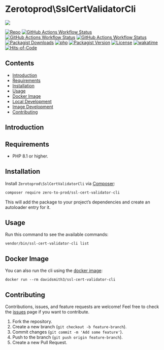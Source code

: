 # Zerotoprod\SslCertValidatorCli

![](art/logo.png)

[![Repo](https://img.shields.io/badge/github-gray?logo=github)](https://github.com/zero-to-prod/ssl-cert-validator-cli)
[![GitHub Actions Workflow Status](https://img.shields.io/github/actions/workflow/status/zero-to-prod/ssl-cert-validator-cli/test.yml?label=test)](https://github.com/zero-to-prod/ssl-cert-validator-cli/actions)
[![GitHub Actions Workflow Status](https://img.shields.io/github/actions/workflow/status/zero-to-prod/ssl-cert-validator-cli/backwards_compatibility.yml?label=backwards_compatibility)](https://github.com/zero-to-prod/ssl-cert-validator-cli/actions)
[![GitHub Actions Workflow Status](https://img.shields.io/github/actions/workflow/status/zero-to-prod/ssl-cert-validator-cli/build_docker_image.yml?label=build_docker_image)](https://github.com/zero-to-prod/ssl-cert-validator-cli/actions)
[![Packagist Downloads](https://img.shields.io/packagist/dt/zero-to-prod/ssl-cert-validator-cli?color=blue)](https://packagist.org/packages/zero-to-prod/ssl-cert-validator-cli/stats)
[![php](https://img.shields.io/packagist/php-v/zero-to-prod/ssl-cert-validator-cli.svg?color=purple)](https://packagist.org/packages/zero-to-prod/ssl-cert-validator-cli/stats)
[![Packagist Version](https://img.shields.io/packagist/v/zero-to-prod/ssl-cert-validator-cli?color=f28d1a)](https://packagist.org/packages/zero-to-prod/ssl-cert-validator-cli)
[![License](https://img.shields.io/packagist/l/zero-to-prod/ssl-cert-validator-cli?color=pink)](https://github.com/zero-to-prod/ssl-cert-validator-cli/blob/main/LICENSE.md)
[![wakatime](https://wakatime.com/badge/github/zero-to-prod/ssl-cert-validator-cli.svg)](https://wakatime.com/badge/github/zero-to-prod/ssl-cert-validator-cli)
[![Hits-of-Code](https://hitsofcode.com/github/zero-to-prod/ssl-cert-validator-cli?branch=main)](https://hitsofcode.com/github/zero-to-prod/ssl-cert-validator-cli/view?branch=main)

## Contents

- [Introduction](#introduction)
- [Requirements](#requirements)
- [Installation](#installation)
- [Usage](#usage)
- [Docker Image](#docker-image)
- [Local Development](./LOCAL_DEVELOPMENT.md)
- [Image Development](./IMAGE_DEVELOPMENT.md)
- [Contributing](#contributing)

## Introduction

## Requirements

- PHP 8.1 or higher.

## Installation

Install `Zerotoprod\SslCertValidatorCli` via [Composer](https://getcomposer.org/):

```bash
composer require zero-to-prod/ssl-cert-validator-cli
```

This will add the package to your project’s dependencies and create an autoloader entry for it.

## Usage

Run this command to see the available commands:

```shell
vendor/bin/ssl-cert-validator-cli list
```

## Docker Image

You can also run the cli using the [docker image](https://hub.docker.com/repository/docker/davidsmith3/ssl-cert-validator-cli/general):

```shell
docker run --rm davidsmith3/ssl-cert-validator-cli
```

## Contributing

Contributions, issues, and feature requests are welcome!
Feel free to check the [issues](https://github.com/zero-to-prod/ssl-cert-validator-cli/issues) page if you want to contribute.

1. Fork the repository.
2. Create a new branch (`git checkout -b feature-branch`).
3. Commit changes (`git commit -m 'Add some feature'`).
4. Push to the branch (`git push origin feature-branch`).
5. Create a new Pull Request.
